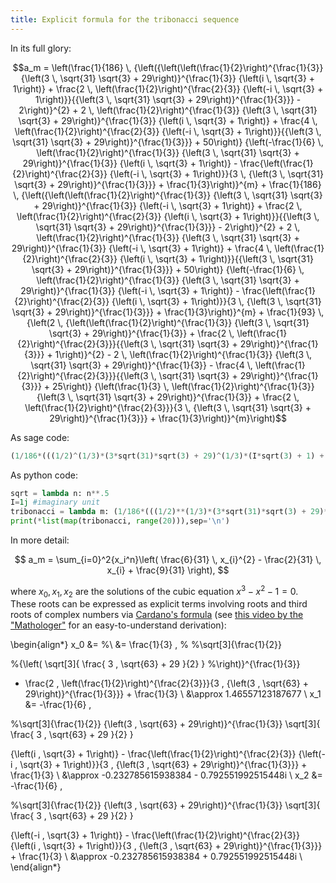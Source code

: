 ```yaml
---
title: Explicit formula for the tribonacci sequence
---
```


In its full glory:

$$a_m = \left(\frac{1}{186} \, {\left({\left(\left(\frac{1}{2}\right)^{\frac{1}{3}} {\left(3 \, \sqrt{31} \sqrt{3} + 29\right)}^{\frac{1}{3}} {\left(i \, \sqrt{3} + 1\right)} + \frac{2 \, \left(\frac{1}{2}\right)^{\frac{2}{3}} {\left(-i \, \sqrt{3} + 1\right)}}{{\left(3 \, \sqrt{31} \sqrt{3} + 29\right)}^{\frac{1}{3}}} - 2\right)}^{2} + 2 \, \left(\frac{1}{2}\right)^{\frac{1}{3}} {\left(3 \, \sqrt{31} \sqrt{3} + 29\right)}^{\frac{1}{3}} {\left(i \, \sqrt{3} + 1\right)} + \frac{4 \, \left(\frac{1}{2}\right)^{\frac{2}{3}} {\left(-i \, \sqrt{3} + 1\right)}}{{\left(3 \, \sqrt{31} \sqrt{3} + 29\right)}^{\frac{1}{3}}} + 50\right)} {\left(-\frac{1}{6} \, \left(\frac{1}{2}\right)^{\frac{1}{3}} {\left(3 \, \sqrt{31} \sqrt{3} + 29\right)}^{\frac{1}{3}} {\left(i \, \sqrt{3} + 1\right)} - \frac{\left(\frac{1}{2}\right)^{\frac{2}{3}} {\left(-i \, \sqrt{3} + 1\right)}}{3 \, {\left(3 \, \sqrt{31} \sqrt{3} + 29\right)}^{\frac{1}{3}}} + \frac{1}{3}\right)}^{m} + \frac{1}{186} \, {\left({\left(\left(\frac{1}{2}\right)^{\frac{1}{3}} {\left(3 \, \sqrt{31} \sqrt{3} + 29\right)}^{\frac{1}{3}} {\left(-i \, \sqrt{3} + 1\right)} + \frac{2 \, \left(\frac{1}{2}\right)^{\frac{2}{3}} {\left(i \, \sqrt{3} + 1\right)}}{{\left(3 \, \sqrt{31} \sqrt{3} + 29\right)}^{\frac{1}{3}}} - 2\right)}^{2} + 2 \, \left(\frac{1}{2}\right)^{\frac{1}{3}} {\left(3 \, \sqrt{31} \sqrt{3} + 29\right)}^{\frac{1}{3}} {\left(-i \, \sqrt{3} + 1\right)} + \frac{4 \, \left(\frac{1}{2}\right)^{\frac{2}{3}} {\left(i \, \sqrt{3} + 1\right)}}{{\left(3 \, \sqrt{31} \sqrt{3} + 29\right)}^{\frac{1}{3}}} + 50\right)} {\left(-\frac{1}{6} \, \left(\frac{1}{2}\right)^{\frac{1}{3}} {\left(3 \, \sqrt{31} \sqrt{3} + 29\right)}^{\frac{1}{3}} {\left(-i \, \sqrt{3} + 1\right)} - \frac{\left(\frac{1}{2}\right)^{\frac{2}{3}} {\left(i \, \sqrt{3} + 1\right)}}{3 \, {\left(3 \, \sqrt{31} \sqrt{3} + 29\right)}^{\frac{1}{3}}} + \frac{1}{3}\right)}^{m} + \frac{1}{93} \, {\left(2 \, {\left(\left(\frac{1}{2}\right)^{\frac{1}{3}} {\left(3 \, \sqrt{31} \sqrt{3} + 29\right)}^{\frac{1}{3}} + \frac{2 \, \left(\frac{1}{2}\right)^{\frac{2}{3}}}{{\left(3 \, \sqrt{31} \sqrt{3} + 29\right)}^{\frac{1}{3}}} + 1\right)}^{2} - 2 \, \left(\frac{1}{2}\right)^{\frac{1}{3}} {\left(3 \, \sqrt{31} \sqrt{3} + 29\right)}^{\frac{1}{3}} - \frac{4 \, \left(\frac{1}{2}\right)^{\frac{2}{3}}}{{\left(3 \, \sqrt{31} \sqrt{3} + 29\right)}^{\frac{1}{3}}} + 25\right)} {\left(\frac{1}{3} \, \left(\frac{1}{2}\right)^{\frac{1}{3}} {\left(3 \, \sqrt{31} \sqrt{3} + 29\right)}^{\frac{1}{3}} + \frac{2 \, \left(\frac{1}{2}\right)^{\frac{2}{3}}}{3 \, {\left(3 \, \sqrt{31} \sqrt{3} + 29\right)}^{\frac{1}{3}}} + \frac{1}{3}\right)}^{m}\right)$$

As sage code: 

```python
(1/186*(((1/2)^(1/3)*(3*sqrt(31)*sqrt(3) + 29)^(1/3)*(I*sqrt(3) + 1) + 2*(1/2)^(2/3)*(-I*sqrt(3) + 1)/(3*sqrt(31)*sqrt(3) + 29)^(1/3) - 2)^2 + 2*(1/2)^(1/3)*(3*sqrt(31)*sqrt(3) + 29)^(1/3)*(I*sqrt(3) + 1) + 4*(1/2)^(2/3)*(-I*sqrt(3) + 1)/(3*sqrt(31)*sqrt(3) + 29)^(1/3) + 50)*(-1/6*(1/2)^(1/3)*(3*sqrt(31)*sqrt(3) + 29)^(1/3)*(I*sqrt(3) + 1) - 1/3*(1/2)^(2/3)*(-I*sqrt(3) + 1)/(3*sqrt(31)*sqrt(3) + 29)^(1/3) + 1/3)^m + 1/186*(((1/2)^(1/3)*(3*sqrt(31)*sqrt(3) + 29)^(1/3)*(-I*sqrt(3) + 1) + 2*(1/2)^(2/3)*(I*sqrt(3) + 1)/(3*sqrt(31)*sqrt(3) + 29)^(1/3) - 2)^2 + 2*(1/2)^(1/3)*(3*sqrt(31)*sqrt(3) + 29)^(1/3)*(-I*sqrt(3) + 1) + 4*(1/2)^(2/3)*(I*sqrt(3) + 1)/(3*sqrt(31)*sqrt(3) + 29)^(1/3) + 50)*(-1/6*(1/2)^(1/3)*(3*sqrt(31)*sqrt(3) + 29)^(1/3)*(-I*sqrt(3) + 1) - 1/3*(1/2)^(2/3)*(I*sqrt(3) + 1)/(3*sqrt(31)*sqrt(3) + 29)^(1/3) + 1/3)^m + 1/93*(2*((1/2)^(1/3)*(3*sqrt(31)*sqrt(3) + 29)^(1/3) + 2*(1/2)^(2/3)/(3*sqrt(31)*sqrt(3) + 29)^(1/3) + 1)^2 - 2*(1/2)^(1/3)*(3*sqrt(31)*sqrt(3) + 29)^(1/3) - 4*(1/2)^(2/3)/(3*sqrt(31)*sqrt(3) + 29)^(1/3) + 25)*(1/3*(1/2)^(1/3)*(3*sqrt(31)*sqrt(3) + 29)^(1/3) + 2/3*(1/2)^(2/3)/(3*sqrt(31)*sqrt(3) + 29)^(1/3) + 1/3)^m)
```

As python code: 

```python
sqrt = lambda n: n**.5
I=1j #imaginary unit
tribonacci = lambda m: (1/186*(((1/2)**(1/3)*(3*sqrt(31)*sqrt(3) + 29)**(1/3)*(I*sqrt(3) + 1) + 2*(1/2)**(2/3)*(-I*sqrt(3) + 1)/(3*sqrt(31)*sqrt(3) + 29)**(1/3) - 2)**2 + 2*(1/2)**(1/3)*(3*sqrt(31)*sqrt(3) + 29)**(1/3)*(I*sqrt(3) + 1) + 4*(1/2)**(2/3)*(-I*sqrt(3) + 1)/(3*sqrt(31)*sqrt(3) + 29)**(1/3) + 50)*(-1/6*(1/2)**(1/3)*(3*sqrt(31)*sqrt(3) + 29)**(1/3)*(I*sqrt(3) + 1) - 1/3*(1/2)**(2/3)*(-I*sqrt(3) + 1)/(3*sqrt(31)*sqrt(3) + 29)**(1/3) + 1/3)**m + 1/186*(((1/2)**(1/3)*(3*sqrt(31)*sqrt(3) + 29)**(1/3)*(-I*sqrt(3) + 1) + 2*(1/2)**(2/3)*(I*sqrt(3) + 1)/(3*sqrt(31)*sqrt(3) + 29)**(1/3) - 2)**2 + 2*(1/2)**(1/3)*(3*sqrt(31)*sqrt(3) + 29)**(1/3)*(-I*sqrt(3) + 1) + 4*(1/2)**(2/3)*(I*sqrt(3) + 1)/(3*sqrt(31)*sqrt(3) + 29)**(1/3) + 50)*(-1/6*(1/2)**(1/3)*(3*sqrt(31)*sqrt(3) + 29)**(1/3)*(-I*sqrt(3) + 1) - 1/3*(1/2)**(2/3)*(I*sqrt(3) + 1)/(3*sqrt(31)*sqrt(3) + 29)**(1/3) + 1/3)**m + 1/93*(2*((1/2)**(1/3)*(3*sqrt(31)*sqrt(3) + 29)**(1/3) + 2*(1/2)**(2/3)/(3*sqrt(31)*sqrt(3) + 29)**(1/3) + 1)**2 - 2*(1/2)**(1/3)*(3*sqrt(31)*sqrt(3) + 29)**(1/3) - 4*(1/2)**(2/3)/(3*sqrt(31)*sqrt(3) + 29)**(1/3) + 25)*(1/3*(1/2)**(1/3)*(3*sqrt(31)*sqrt(3) + 29)**(1/3) + 2/3*(1/2)**(2/3)/(3*sqrt(31)*sqrt(3) + 29)**(1/3) + 1/3)**m)
print(*list(map(tribonacci, range(20))),sep='\n')
```

In more detail:
<!-- 9/31 -2/31 *x_i 6/31 * x_i**2 -->

$$ a_m = \sum_{i=0}^2{x_i^n}\left(
\frac{6}{31} \, x_{i}^{2} - \frac{2}{31} \, x_{i} + \frac{9}{31}
\right),
$$

where $x_0,x_1,x_2$ are the solutions of the cubic equation 
$x^{3} - x^{2} - 1 = 0$. These roots can be expressed as explicit terms involving roots and third roots of complex numbers via [Cardano's formula](https://en.wikipedia.org/wiki/Cubic_equation#Cardano's_method) (see [this video by the "Mathologer"](https://www.youtube.com/watch?v=N-KXStupwsc) for an easy-to-understand derivation):

<!-- vim replace **(1/3) with cbrt -->
<!-- s/\\left(\(.*\)\\right)^{\\frac{1}{3}}/\\sqrt[3]{\1} -->
<!-- vim replace **(2/3) with cbrt**2 -->
<!-- s/\\left(\(.*\)\\right)^{\\frac{2}{3}}/\\sqrt[3]{\1}^2 -->

<!-- \begin{align*} -->
<!-- x_0 &= --> 
<!-- %\\ &= -->
<!-- \frac{1}{3} \, \left(\frac{1}{2}\right)^{\frac{1}{3}} {\left(3 \, \sqrt{31} \sqrt{3} + 29\right)}^{\frac{1}{3}} + \frac{2 \, \left(\frac{1}{2}\right)^{\frac{2}{3}}}{3 \, {\left(3 \, \sqrt{31} \sqrt{3} + 29\right)}^{\frac{1}{3}}} + \frac{1}{3} --> 
<!--  \\ -->
<!-- &\approx -->
<!-- 1.46557123187677 -->
<!-- \\ -->
<!-- x_1 &= -\frac{1}{6} \, \left(\frac{1}{2}\right)^{\frac{1}{3}} {\left(3 \, \sqrt{31} \sqrt{3} + 29\right)}^{\frac{1}{3}} {\left(i \, \sqrt{3} + 1\right)} - \frac{\left(\frac{1}{2}\right)^{\frac{2}{3}} {\left(-i \, \sqrt{3} + 1\right)}}{3 \, {\left(3 \, \sqrt{31} \sqrt{3} + 29\right)}^{\frac{1}{3}}} + \frac{1}{3} -->
<!-- \\ -->
<!-- &\approx -->
<!-- -0.232785615938384 - 0.792551992515448i -->
<!-- \\ -->
<!-- x_2 &= -\frac{1}{6} \, \left(\frac{1}{2}\right)^{\frac{1}{3}} {\left(3 \, \sqrt{31} \sqrt{3} + 29\right)}^{\frac{1}{3}} {\left(-i \, \sqrt{3} + 1\right)} - \frac{\left(\frac{1}{2}\right)^{\frac{2}{3}} {\left(i \, \sqrt{3} + 1\right)}}{3 \, {\left(3 \, \sqrt{31} \sqrt{3} + 29\right)}^{\frac{1}{3}}} + \frac{1}{3} -->
<!-- \\ -->
<!-- &\approx -->
<!-- -0.232785615938384 + 0.792551992515448i -->
<!-- \\ -->
<!-- \end{align*} -->

\begin{align*}
x_0 &= 
%\\ &=
\frac{1}{3} \, 
%
%\sqrt[3]{\frac{1}{2}} 

%{\left(
\sqrt[3]{
\frac{
3 \, \sqrt{63} + 29
}{2}
}
%\right)}^{\frac{1}{3}}
+ \frac{2 \, \left(\frac{1}{2}\right)^{\frac{2}{3}}}{3 \, {\left(3 \, \sqrt{63} + 29\right)}^{\frac{1}{3}}} + \frac{1}{3} 
 \\
&\approx
1.46557123187677
\\
x_1 &= -\frac{1}{6} \, 

%\sqrt[3]{\frac{1}{2}} {\left(3 \, \sqrt{63} + 29\right)}^{\frac{1}{3}} 
\sqrt[3]{
\frac{
3 \, \sqrt{63} + 29
}{2}
}

{\left(i \, \sqrt{3} + 1\right)} - \frac{\left(\frac{1}{2}\right)^{\frac{2}{3}} {\left(-i \, \sqrt{3} + 1\right)}}{3 \, {\left(3 \, \sqrt{63} + 29\right)}^{\frac{1}{3}}} + \frac{1}{3}
\\
&\approx
-0.232785615938384 - 0.792551992515448i
\\
x_2 &= -\frac{1}{6} \, 

%\sqrt[3]{\frac{1}{2}} {\left(3 \, \sqrt{63} + 29\right)}^{\frac{1}{3}} 
\sqrt[3]{
\frac{
3 \, \sqrt{63} + 29
}{2}
}

{\left(-i \, \sqrt{3} + 1\right)} - \frac{\left(\frac{1}{2}\right)^{\frac{2}{3}} {\left(i \, \sqrt{3} + 1\right)}}{3 \, {\left(3 \, \sqrt{63} + 29\right)}^{\frac{1}{3}}} + \frac{1}{3}
\\
&\approx
-0.232785615938384 + 0.792551992515448i
\\
\end{align*}
